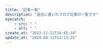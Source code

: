 ```yaml
---
title: "記事一覧"
description: "過去に書いたブログ記事の一覧です"
eyecatch: 
    - src: " "
    - alt: " "
create_at: "2023-11-11T14:45:34"
update_at: "2024-04-11T11:13:25"
---
```


